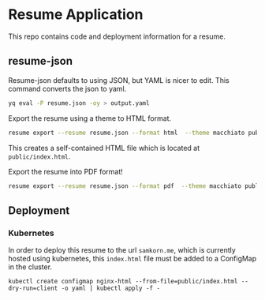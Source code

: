 # Resume Application
This repo contains code and deployment information for a resume.

## resume-json

Resume-json defaults to using JSON, but YAML is nicer to edit. This command converts the json to yaml.
```bash
yq eval -P resume.json -oy > output.yaml
```
Export the resume using a theme to HTML format.
```bash
resume export --resume resume.json --format html  --theme macchiato public/index.html
```
This creates a self-contained HTML file which is located at `public/index.html`.

Export the resume into PDF format!
```bash
resume export --resume resume.json --format pdf  --theme macchiato public/resume.pdf
```

## Deployment
### Kubernetes
In order to deploy this resume to the url `samkorn.me`, which is currently hosted using kubernetes, this `index.html` file must be added to a ConfigMap in the cluster.

```
kubectl create configmap nginx-html --from-file=public/index.html --dry-run=client -o yaml | kubectl apply -f -
```

